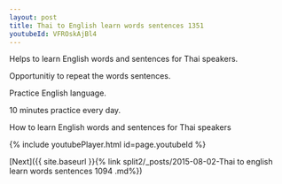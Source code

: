 ```yaml
---
layout: post
title: Thai to English learn words sentences 1351 
youtubeId: VFROskAjBl4
---
```

 
 
Helps to learn English words and sentences for Thai speakers.

Opportunitiy to repeat the words sentences. 

Practice English language. 
 
10 minutes practice every day. 
 
How to learn English words and sentences for Thai speakers 
 
{% include youtubePlayer.html id=page.youtubeId %}
 
 
[Next]({{ site.baseurl }}{% link  split2/_posts/2015-08-02-Thai to english learn words sentences 1094 .md%})
 
